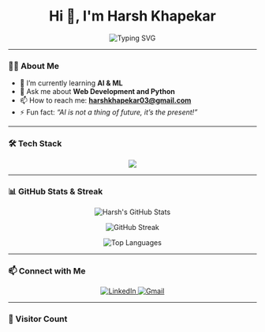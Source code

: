 <h1 align="center">Hi 👋, I'm Harsh Khapekar</h1>

<!-- Animated Typing Effect -->
<p align="center">
  <img src="https://readme-typing-svg.herokuapp.com?font=Fira+Code&duration=1000&pause=1000&color=14F7F7&center=true&vCenter=true&multiline=true&lines=I+am+Harsh+Khapekar;From+India;A+Passionate+Web+Developer;AI+and+ML+Enthusiast;Always+learning+new+things" alt="Typing SVG" />
</p>

---

### 👨‍💻 About Me

- 🌱 I’m currently learning **AI & ML**
- 💬 Ask me about **Web Development and Python**
- 📫 How to reach me: **harshkhapekar03@gmail.com**
- ⚡ Fun fact: *“AI is not a thing of future, it’s the present!”*

---

### 🛠️ Tech Stack

<p align="center">
  <img src="https://skillicons.dev/icons?i=html,css,js,python,cpp,java,react,nodejs,express,mongodb,mysql,git,github,vscode,figma,linux" />
</p>

---

### 📊 GitHub Stats & Streak

<p align="center">
  <img src="https://github-readme-stats.vercel.app/api?username=HarshKhapekar&show_icons=true&theme=tokyonight" alt="Harsh's GitHub Stats" />
</p>

<p align="center">
  <img src="https://github-readme-streak-stats.herokuapp.com?user=HarshKhapekar&theme=tokyonight" alt="GitHub Streak" />
</p>

<p align="center">
  <img src="https://github-readme-stats.vercel.app/api/top-langs/?username=HarshKhapekar&layout=compact&theme=tokyonight" alt="Top Languages" />
</p>

---

### 📫 Connect with Me

<p align="center">
  <a href="https://linkedin.com/in/harshkhapekar" target="_blank">
    <img alt="LinkedIn" src="https://img.shields.io/badge/LinkedIn-%230077B5.svg?style=for-the-badge&logo=linkedin&logoColor=white"/>
  </a>
  <a href="mailto:harshkhapekar03@gmail.com">
    <img alt="Gmail" src="https://img.shields.io/badge/Gmail-D14836?style=for-the-badge&logo=gmail&logoColor=white" />
  </a>
</p>

---

### 🚀 Visitor Count

<p align="center">
  <img src="https://komarev.com/ghpvc/?username=HarshKhapekar&style=flat-square&color=blue" alt=""/>
</p>

